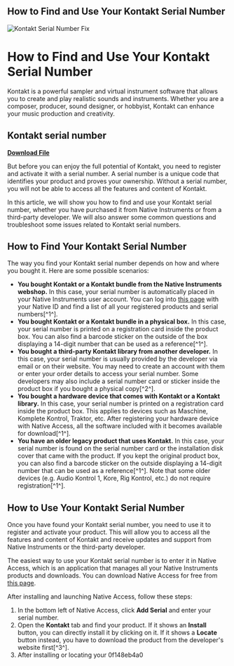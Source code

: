 ## How to Find and Use Your Kontakt Serial Number

 
![Kontakt Serial Number Fix](https://theme.zdassets.com/theme_assets/762840/7a438f8173d232c54d65ad0ab7ad879a785253e7.png)

 
# How to Find and Use Your Kontakt Serial Number
 
Kontakt is a powerful sampler and virtual instrument software that allows you to create and play realistic sounds and instruments. Whether you are a composer, producer, sound designer, or hobbyist, Kontakt can enhance your music production and creativity.
 
## Kontakt serial number


[**Download File**](https://www.google.com/url?q=https%3A%2F%2Furlgoal.com%2F2tKEtp&sa=D&sntz=1&usg=AOvVaw1m8Zn3zBWGXnRDzaU4L4sc)

 
But before you can enjoy the full potential of Kontakt, you need to register and activate it with a serial number. A serial number is a unique code that identifies your product and proves your ownership. Without a serial number, you will not be able to access all the features and content of Kontakt.
 
In this article, we will show you how to find and use your Kontakt serial number, whether you have purchased it from Native Instruments or from a third-party developer. We will also answer some common questions and troubleshoot some issues related to Kontakt serial numbers.
  
## How to Find Your Kontakt Serial Number
 
The way you find your Kontakt serial number depends on how and where you bought it. Here are some possible scenarios:
 
- **You bought Kontakt or a Kontakt bundle from the Native Instruments webshop.** In this case, your serial number is automatically placed in your Native Instruments user account. You can log into [this page](https://www.native-instruments.com/en/my-account/my-products-serials-downloads/) with your Native ID and find a list of all your registered products and serial numbers[^1^].
- **You bought Kontakt or a Kontakt bundle in a physical box.** In this case, your serial number is printed on a registration card inside the product box. You can also find a barcode sticker on the outside of the box displaying a 14-digit number that can be used as a reference[^1^].
- **You bought a third-party Kontakt library from another developer.** In this case, your serial number is usually provided by the developer via email or on their website. You may need to create an account with them or enter your order details to access your serial number. Some developers may also include a serial number card or sticker inside the product box if you bought a physical copy[^2^].
- **You bought a hardware device that comes with Kontakt or a Kontakt library.** In this case, your serial number is printed on a registration card inside the product box. This applies to devices such as Maschine, Komplete Kontrol, Traktor, etc. After registering your hardware device with Native Access, all the software included with it becomes available for download[^1^].
- **You have an older legacy product that uses Kontakt.** In this case, your serial number is found on the serial number card or the installation disk cover that came with the product. If you kept the original product box, you can also find a barcode sticker on the outside displaying a 14-digit number that can be used as a reference[^1^]. Note that some older devices (e.g. Audio Kontrol 1, Kore, Rig Kontrol, etc.) do not require registration[^1^].

## How to Use Your Kontakt Serial Number
 
Once you have found your Kontakt serial number, you need to use it to register and activate your product. This will allow you to access all the features and content of Kontakt and receive updates and support from Native Instruments or the third-party developer.
 
The easiest way to use your Kontakt serial number is to enter it in Native Access, which is an application that manages all your Native Instruments products and downloads. You can download Native Access for free from [this page](https://www.native-instruments.com/en/specials/native-access/).
 
After installing and launching Native Access, follow these steps:

1. In the bottom left of Native Access, click **Add Serial** and enter your serial number.
2. Open the **Kontakt** tab and find your product. If it shows an **Install** button, you can directly install it by clicking on it. If it shows a **Locate** button instead, you have to download the product from the developer's website first[^3^].
3. After installing or locating your 0f148eb4a0
